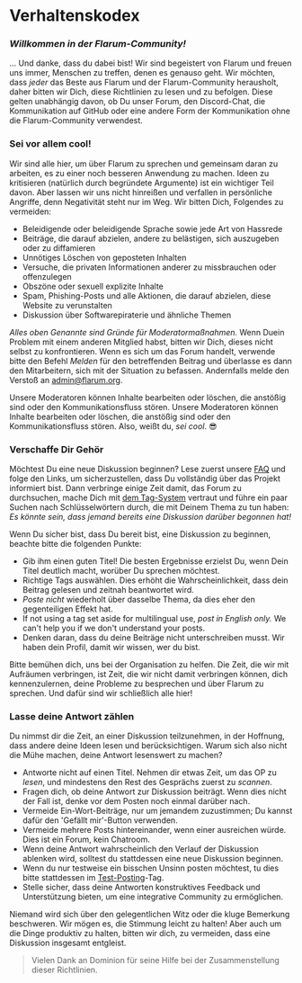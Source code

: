 # Verhaltenskodex

### _Willkommen in der Flarum-Community!_

... Und danke, dass du dabei bist! Wir sind begeistert von Flarum und freuen uns immer, Menschen zu treffen, denen es genauso geht. Wir möchten, dass *jeder* das Beste aus Flarum und der Flarum-Community herausholt, daher bitten wir Dich, diese Richtlinien zu lesen und zu befolgen. Diese gelten unabhängig davon, ob Du unser Forum, den Discord-Chat, die Kommunikation auf GitHub oder eine andere Form der Kommunikation ohne die Flarum-Community verwendest.

### Sei vor allem cool!

Wir sind alle hier, um über Flarum zu sprechen und gemeinsam daran zu arbeiten, es zu einer noch besseren Anwendung zu machen. Ideen zu kritisieren (natürlich durch begründete Argumente) ist ein wichtiger Teil davon. Aber lassen wir uns nicht hinreißen und verfallen in persönliche Angriffe, denn Negativität steht nur im Weg. Wir bitten Dich, Folgendes zu vermeiden:

- Beleidigende oder beleidigende Sprache sowie jede Art von Hassrede
- Beiträge, die darauf abzielen, andere zu belästigen, sich auszugeben oder zu diffamieren
- Unnötiges Löschen von geposteten Inhalten
- Versuche, die privaten Informationen anderer zu missbrauchen oder offenzulegen
- Obszöne oder sexuell explizite Inhalte
- Spam, Phishing-Posts und alle Aktionen, die darauf abzielen, diese Website zu verunstalten
- Diskussion über Softwarepiraterie und ähnliche Themen

*Alles oben Genannte sind Gründe für Moderatormaßnahmen.* Wenn Duein Problem mit einem anderen Mitglied habst, bitten wir Dich, dieses nicht selbst zu konfrontieren. Wenn es sich um das Forum handelt, verwende bitte den Befehl *Melden* für den betreffenden Beitrag und überlasse es dann den Mitarbeitern, sich mit der Situation zu befassen. Andernfalls melde den Verstoß an [admin@flarum.org](mailto:admin@flarum.org).

Unsere Moderatoren können Inhalte bearbeiten oder löschen, die anstößig sind oder den Kommunikationsfluss stören. Unsere Moderatoren können Inhalte bearbeiten oder löschen, die anstößig sind oder den Kommunikationsfluss stören. Also, weißt du, *sei cool*. 😎

### Verschaffe Dir Gehör

Möchtest Du eine neue Diskussion beginnen? Lese zuerst unsere [FAQ](faq.md) und folge den Links, um sicherzustellen, dass Du vollständig über das Projekt informiert bist. Dann verbringe einige Zeit damit, das Forum zu durchsuchen, mache Dich mit [dem Tag-System](https://discuss.flarum.org/tags) vertraut und führe ein paar Suchen nach Schlüsselwörtern durch, die mit Deinem Thema zu tun haben: *Es könnte sein, dass jemand bereits eine Diskussion darüber begonnen hat!*

Wenn Du sicher bist, dass Du bereit bist, eine Diskussion zu beginnen, beachte bitte die folgenden Punkte:

- Gib ihm einen guten Titel! Die besten Ergebnisse erzielst Du, wenn Dein Titel deutlich macht, worüber Du sprechen möchtest.
- Richtige Tags auswählen. Dies erhöht die Wahrscheinlichkeit, dass dein Beitrag gelesen und zeitnah beantwortet wird.
- *Poste nicht* wiederholt über dasselbe Thema, da dies eher den gegenteiligen Effekt hat.
- If not using a tag set aside for multilingual use, *post in English only.* We can't help you if we don't understand your posts.
- Denken daran, dass du deine Beiträge nicht unterschreiben musst. Wir haben dein Profil, damit wir wissen, wer du bist.

Bitte bemühen dich, uns bei der Organisation zu helfen. Die Zeit, die wir mit Aufräumen verbringen, ist Zeit, die wir nicht damit verbringen können, dich kennenzulernen, deine Probleme zu besprechen und über Flarum zu sprechen. Und dafür sind wir schließlich alle hier!

### Lasse deine Antwort zählen

Du nimmst dir die Zeit, an einer Diskussion teilzunehmen, in der Hoffnung, dass andere deine Ideen lesen und berücksichtigen. Warum sich also nicht die Mühe machen, deine Antwort lesenswert zu machen?

- Antworte nicht auf einen Titel. Nehmen dir etwas Zeit, um das OP zu *lesen*, und mindestens den Rest des Gesprächs zuerst zu *scannen*.
- Fragen dich, ob deine Antwort zur Diskussion beiträgt. Wenn dies nicht der Fall ist, denke vor dem Posten noch einmal darüber nach.
- Vermeide Ein-Wort-Beiträge, nur um jemandem zuzustimmen; Du kannst dafür den 'Gefällt mir'-Button verwenden.
- Vermeide mehrere Posts hintereinander, wenn einer ausreichen würde. Dies ist ein Forum, kein Chatroom.
- Wenn deine Antwort wahrscheinlich den Verlauf der Diskussion ablenken wird, solltest du stattdessen eine neue Diskussion beginnen.
- Wenn du nur testweise ein bisschen Unsinn posten möchtest, tu dies bitte stattdessen im [Test-Posting](https://discuss.flarum.org/t/sandbox)-Tag.
- Stelle sicher, dass deine Antworten konstruktives Feedback und Unterstützung bieten, um eine integrative Community zu ermöglichen.

Niemand wird sich über den gelegentlichen Witz oder die kluge Bemerkung beschweren. Wir mögen es, die Stimmung leicht zu halten! Aber auch um die Dinge produktiv zu halten, bitten wir dich, zu vermeiden, dass eine Diskussion insgesamt entgleist.

> Vielen Dank an Dominion für seine Hilfe bei der Zusammenstellung dieser Richtlinien.
